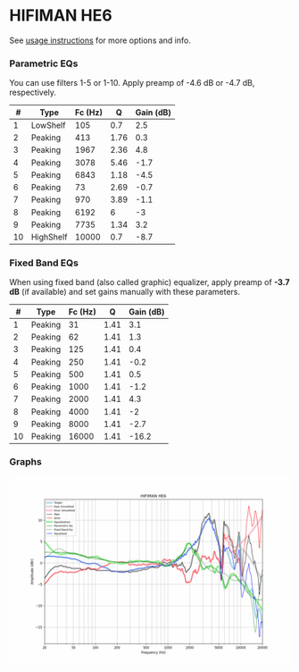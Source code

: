 # HIFIMAN HE6
See [usage instructions](https://github.com/jaakkopasanen/AutoEq#usage) for more options and info.

### Parametric EQs
You can use filters 1-5 or 1-10. Apply preamp of -4.6 dB or -4.7 dB, respectively.

|   # | Type      |   Fc (Hz) |    Q |   Gain (dB) |
|-----|-----------|-----------|------|-------------|
|   1 | LowShelf  |       105 | 0.7  |         2.5 |
|   2 | Peaking   |       413 | 1.76 |         0.3 |
|   3 | Peaking   |      1967 | 2.36 |         4.8 |
|   4 | Peaking   |      3078 | 5.46 |        -1.7 |
|   5 | Peaking   |      6843 | 1.18 |        -4.5 |
|   6 | Peaking   |        73 | 2.69 |        -0.7 |
|   7 | Peaking   |       970 | 3.89 |        -1.1 |
|   8 | Peaking   |      6192 | 6    |        -3   |
|   9 | Peaking   |      7735 | 1.34 |         3.2 |
|  10 | HighShelf |     10000 | 0.7  |        -8.7 |

### Fixed Band EQs
When using fixed band (also called graphic) equalizer, apply preamp of **-3.7 dB** (if available) and set gains manually with these parameters.

|   # | Type    |   Fc (Hz) |    Q |   Gain (dB) |
|-----|---------|-----------|------|-------------|
|   1 | Peaking |        31 | 1.41 |         3.1 |
|   2 | Peaking |        62 | 1.41 |         1.3 |
|   3 | Peaking |       125 | 1.41 |         0.4 |
|   4 | Peaking |       250 | 1.41 |        -0.2 |
|   5 | Peaking |       500 | 1.41 |         0.5 |
|   6 | Peaking |      1000 | 1.41 |        -1.2 |
|   7 | Peaking |      2000 | 1.41 |         4.3 |
|   8 | Peaking |      4000 | 1.41 |        -2   |
|   9 | Peaking |      8000 | 1.41 |        -2.7 |
|  10 | Peaking |     16000 | 1.41 |       -16.2 |

### Graphs
![](./HIFIMAN%20HE6.png)
